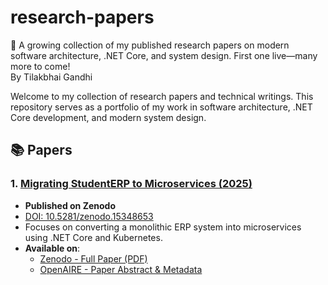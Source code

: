 # research-papers
🚀 A growing collection of my published research papers on modern software architecture, .NET Core, and system design. First one live—many more to come!  
By Tilakbhai Gandhi

Welcome to my collection of research papers and technical writings. This repository serves as a portfolio of my work in software architecture, .NET Core development, and modern system design.

## 📚 Papers

### 1. [Migrating StudentERP to Microservices (2025)](./StudentERP-Microservices-2025)
- **Published on Zenodo**
- [DOI: 10.5281/zenodo.15348653](https://doi.org/10.5281/zenodo.15348653)
- Focuses on converting a monolithic ERP system into microservices using .NET Core and Kubernetes.
- **Available on**:
  - [Zenodo - Full Paper (PDF)](https://doi.org/10.5281/zenodo.15348653)
  - [OpenAIRE - Paper Abstract & Metadata](https://explore.openaire.eu/search/publication?pid=10.5281%2Fzenodo.15348653)
